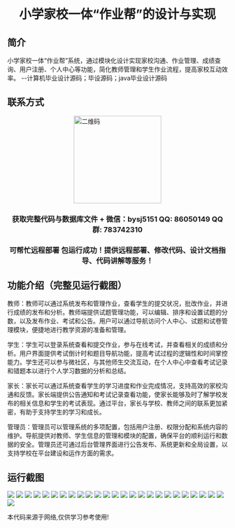 <p><h1 align="center">小学家校一体“作业帮”的设计与实现</h1></p>

## 简介
小学家校一体“作业帮”系统，通过模块化设计实现家校沟通、作业管理、成绩查询、用户注册、个人中心等功能，简化教师管理和学生作业流程，提高家校互动效率。    --计算机毕业设计源码；毕设源码；java毕业设计源码


## 联系方式
<img src="https://bs-1329754181.cos.ap-shanghai.myqcloud.com/wx.jpg" alt="二维码" style="display: block; margin: 0 auto;" width="200px">
<p><h3 align="center">获取完整代码与数据库文件 + 微信：bysj5151 QQ: 86050149 QQ群: 783742310</h3></p>
<p><h3 align="center">可帮忙远程部署 包运行成功！提供远程部署、修改代码、设计文档指导、代码讲解等服务！</h3></p>

## 功能介绍（完整见运行截图）
教师：教师可以通过系统发布和管理作业，查看学生的提交状况，批改作业，并进行成绩的发布和分析。教师端提供试题管理功能，可以编辑、排序和设置试题的分数，以及发布作业、考试和公告。用户可以通过导航访问个人中心、试题和试卷管理模块，便捷地进行教学资源的准备和管理。

学生：学生可以登录系统查看和提交作业，参与在线考试，并查看相关的成绩和分析。用户界面提供考试倒计时和题目导航功能，提高考试过程的逻辑性和时间掌控能力。学生还可以参与微社区，与其他师生交流互动，在个人中心中查看考试记录和错题本以进行个人学习数据的分析和总结。

家长：家长可以通过系统查看学生的学习进度和作业完成情况，支持高效的家校沟通和反馈。家长端提供公告通知和考试记录查看功能，使家长能够及时了解学校发布的相关信息和学生的考试表现。通过平台，家长与学校、教师之间的联系更加紧密，有助于支持学生的学习和成长。

管理员：管理员可以管理系统的多项配置，包括用户注册、权限分配和系统内容的维护。导航提供对教师、学生信息的管理和模块的配置，确保平台的顺利运行和数据的安全。管理员还可通过后台管理界面进行公告发布、系统更新和全局设置，以支持学校在平台建设和运作方面的需求。


## 运行截图
![](https://bs-1329754181.cos.ap-shanghai.myqcloud.com/spring/PrimarySchoolHomeSchoolIntegrationHomeworkHelperDesignAndImplementation/img/001.jpg)
![](https://bs-1329754181.cos.ap-shanghai.myqcloud.com/spring/PrimarySchoolHomeSchoolIntegrationHomeworkHelperDesignAndImplementation/img/002.jpg)
![](https://bs-1329754181.cos.ap-shanghai.myqcloud.com/spring/PrimarySchoolHomeSchoolIntegrationHomeworkHelperDesignAndImplementation/img/003.jpg)
![](https://bs-1329754181.cos.ap-shanghai.myqcloud.com/spring/PrimarySchoolHomeSchoolIntegrationHomeworkHelperDesignAndImplementation/img/004.jpg)
![](https://bs-1329754181.cos.ap-shanghai.myqcloud.com/spring/PrimarySchoolHomeSchoolIntegrationHomeworkHelperDesignAndImplementation/img/005.jpg)
![](https://bs-1329754181.cos.ap-shanghai.myqcloud.com/spring/PrimarySchoolHomeSchoolIntegrationHomeworkHelperDesignAndImplementation/img/006.jpg)
![](https://bs-1329754181.cos.ap-shanghai.myqcloud.com/spring/PrimarySchoolHomeSchoolIntegrationHomeworkHelperDesignAndImplementation/img/007.jpg)
![](https://bs-1329754181.cos.ap-shanghai.myqcloud.com/spring/PrimarySchoolHomeSchoolIntegrationHomeworkHelperDesignAndImplementation/img/008.jpg)
![](https://bs-1329754181.cos.ap-shanghai.myqcloud.com/spring/PrimarySchoolHomeSchoolIntegrationHomeworkHelperDesignAndImplementation/img/009.jpg)
![](https://bs-1329754181.cos.ap-shanghai.myqcloud.com/spring/PrimarySchoolHomeSchoolIntegrationHomeworkHelperDesignAndImplementation/img/010.jpg)
![](https://bs-1329754181.cos.ap-shanghai.myqcloud.com/spring/PrimarySchoolHomeSchoolIntegrationHomeworkHelperDesignAndImplementation/img/011.jpg)
![](https://bs-1329754181.cos.ap-shanghai.myqcloud.com/spring/PrimarySchoolHomeSchoolIntegrationHomeworkHelperDesignAndImplementation/img/012.jpg)
![](https://bs-1329754181.cos.ap-shanghai.myqcloud.com/spring/PrimarySchoolHomeSchoolIntegrationHomeworkHelperDesignAndImplementation/img/013.jpg)
![](https://bs-1329754181.cos.ap-shanghai.myqcloud.com/spring/PrimarySchoolHomeSchoolIntegrationHomeworkHelperDesignAndImplementation/img/014.jpg)
![](https://bs-1329754181.cos.ap-shanghai.myqcloud.com/spring/PrimarySchoolHomeSchoolIntegrationHomeworkHelperDesignAndImplementation/img/015.jpg)
![](https://bs-1329754181.cos.ap-shanghai.myqcloud.com/spring/PrimarySchoolHomeSchoolIntegrationHomeworkHelperDesignAndImplementation/img/016.jpg)
![](https://bs-1329754181.cos.ap-shanghai.myqcloud.com/spring/PrimarySchoolHomeSchoolIntegrationHomeworkHelperDesignAndImplementation/img/017.jpg)
![](https://bs-1329754181.cos.ap-shanghai.myqcloud.com/spring/PrimarySchoolHomeSchoolIntegrationHomeworkHelperDesignAndImplementation/img/018.jpg)
![](https://bs-1329754181.cos.ap-shanghai.myqcloud.com/spring/PrimarySchoolHomeSchoolIntegrationHomeworkHelperDesignAndImplementation/img/019.jpg)
![](https://bs-1329754181.cos.ap-shanghai.myqcloud.com/spring/PrimarySchoolHomeSchoolIntegrationHomeworkHelperDesignAndImplementation/img/020.jpg)
![](https://bs-1329754181.cos.ap-shanghai.myqcloud.com/spring/PrimarySchoolHomeSchoolIntegrationHomeworkHelperDesignAndImplementation/img/021.jpg)
![](https://bs-1329754181.cos.ap-shanghai.myqcloud.com/spring/PrimarySchoolHomeSchoolIntegrationHomeworkHelperDesignAndImplementation/img/022.jpg)
![](https://bs-1329754181.cos.ap-shanghai.myqcloud.com/spring/PrimarySchoolHomeSchoolIntegrationHomeworkHelperDesignAndImplementation/img/023.jpg)
![](https://bs-1329754181.cos.ap-shanghai.myqcloud.com/spring/PrimarySchoolHomeSchoolIntegrationHomeworkHelperDesignAndImplementation/img/024.jpg)
![](https://bs-1329754181.cos.ap-shanghai.myqcloud.com/spring/PrimarySchoolHomeSchoolIntegrationHomeworkHelperDesignAndImplementation/img/025.jpg)
![](https://bs-1329754181.cos.ap-shanghai.myqcloud.com/spring/PrimarySchoolHomeSchoolIntegrationHomeworkHelperDesignAndImplementation/img/026.jpg)

<p>本代码来源于网络,仅供学习参考使用!</p>
